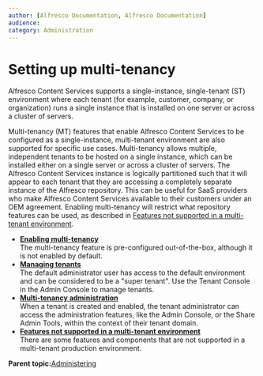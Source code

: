 ```yaml
---
author: [Alfresco Documentation, Alfresco Documentation]
audience: 
category: Administration
---
```


# Setting up multi-tenancy

Alfresco Content Services supports a single-instance, single-tenant \(ST\) environment where each tenant \(for example, customer, company, or organization\) runs a single instance that is installed on one server or across a cluster of servers.

Multi-tenancy \(MT\) features that enable Alfresco Content Services to be configured as a single-instance, multi-tenant environment are also supported for specific use cases. Multi-tenancy allows multiple, independent tenants to be hosted on a single instance, which can be installed either on a single server or across a cluster of servers. The Alfresco Content Services instance is logically partitioned such that it will appear to each tenant that they are accessing a completely separate instance of the Alfresco repository. This can be useful for SaaS providers who make Alfresco Content Services available to their customers under an OEM agreement. Enabling multi-tenancy will restrict what repository features can be used, as described in [Features not supported in a multi-tenant environment](mt-not-implemented.md).

-   **[Enabling multi-tenancy](../concepts/mt-enable.md)**  
The multi-tenancy feature is pre-configured out-of-the-box, although it is not enabled by default.
-   **[Managing tenants](../tasks/mt-config.md)**  
The default administrator user has access to the default environment and can be considered to be a "super tenant". Use the Tenant Console in the Admin Console to manage tenants.
-   **[Multi-tenancy administration](../concepts/mt-webclient-admin.md)**  
When a tenant is created and enabled, the tenant administrator can access the administration features, like the Admin Console, or the Share Admin Tools, within the context of their tenant domain.
-   **[Features not supported in a multi-tenant environment](../concepts/mt-not-implemented.md)**  
There are some features and components that are not supported in a multi-tenant production environment.

**Parent topic:**[Administering](../concepts/ch-administering.md)

